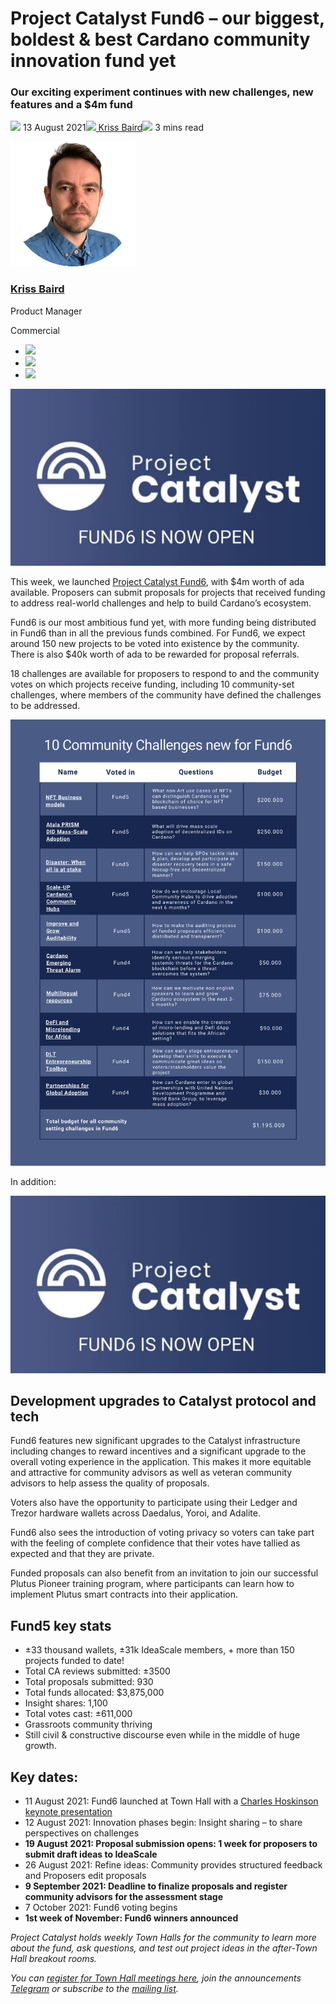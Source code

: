 # Project Catalyst Fund6 – our biggest, boldest & best Cardano community innovation fund yet
### **Our exciting experiment continues with new challenges, new features and a $4m fund**
![](img/2021-08-13-project-catalyst-fund-6-our-biggest-boldest-and-best-cardano-community-innovation-fund-yet.002.png) 13 August 2021![](img/2021-08-13-project-catalyst-fund-6-our-biggest-boldest-and-best-cardano-community-innovation-fund-yet.002.png)[ Kriss Baird](/en/blog/authors/kriss-baird/page-1/)![](img/2021-08-13-project-catalyst-fund-6-our-biggest-boldest-and-best-cardano-community-innovation-fund-yet.003.png) 3 mins read

![Kriss Baird](img/2021-08-13-project-catalyst-fund-6-our-biggest-boldest-and-best-cardano-community-innovation-fund-yet.004.png)[](/en/blog/authors/kriss-baird/page-1/)
### [**Kriss Baird**](/en/blog/authors/kriss-baird/page-1/)
Product Manager

Commercial

- ![](img/2021-08-13-project-catalyst-fund-6-our-biggest-boldest-and-best-cardano-community-innovation-fund-yet.005.png)[](mailto:kriss.baird@iohk.io "Email")
- ![](img/2021-08-13-project-catalyst-fund-6-our-biggest-boldest-and-best-cardano-community-innovation-fund-yet.006.png)[](tmp/linkedin.com/in/krissbaird "LinkedIn")
- ![](img/2021-08-13-project-catalyst-fund-6-our-biggest-boldest-and-best-cardano-community-innovation-fund-yet.007.png)[](https://twitter.com/krissbaird "Twitter")

![Project Catalyst Fund6 – our biggest, boldest & best Cardano community innovation fund yet](img/2021-08-13-project-catalyst-fund-6-our-biggest-boldest-and-best-cardano-community-innovation-fund-yet.008.jpeg)

This week, we launched [Project Catalyst Fund6](https://bit.ly/3ACVEEP), with $4m worth of ada available. Proposers can submit proposals for projects that received funding to address real-world challenges and help to build Cardano’s ecosystem. 

Fund6 is our most ambitious fund yet, with more funding being distributed in Fund6 than in all the previous funds combined. For Fund6, we expect around 150 new projects to be voted into existence by the community. There is also $40k worth of ada to be rewarded for proposal referrals. 

18 challenges are available for proposers to respond to and the community votes on which projects receive funding, including 10 community-set challenges, where members of the community have defined the challenges to be addressed. 

![](img/2021-08-13-project-catalyst-fund-6-our-biggest-boldest-and-best-cardano-community-innovation-fund-yet.009.png)

In addition:

![](img/2021-08-13-project-catalyst-fund-6-our-biggest-boldest-and-best-cardano-community-innovation-fund-yet.008.jpeg)
## **Development upgrades to Catalyst protocol and tech**
Fund6 features new significant upgrades to the Catalyst infrastructure including changes to reward incentives and a significant upgrade to the overall voting experience in the application. This makes it more equitable and attractive for community advisors as well as veteran community advisors to help assess the quality of proposals. 

Voters also have the opportunity to participate using their Ledger and Trezor hardware wallets across Daedalus, Yoroi, and Adalite. 

Fund6 also sees the introduction of voting privacy so voters can take part with the feeling of complete confidence that their votes have tallied as expected and that they are private.

Funded proposals can also benefit from an invitation to join our successful Plutus Pioneer training program, where participants can learn how to implement Plutus smart contracts into their application. 
## **Fund5 key stats**
- ±33 thousand wallets, ±31k IdeaScale members, + more than 150 projects funded to date! 
- Total CA reviews submitted: ±3500
- Total proposals submitted: 930
- Total funds allocated: $3,875,000
- Insight shares: 1,100
- Total votes cast: ±611,000
- Grassroots community thriving
- Still civil & constructive discourse even while in the middle of huge growth.
## **Key dates:**
- 11 August 2021: Fund6 launched at Town Hall with a [Charles Hoskinson keynote presentation](https://youtu.be/crs3lVaGejY)
- 12 August 2021: Innovation phases begin: Insight sharing – to share perspectives on challenges
- **19 August 2021: Proposal submission opens: 1 week for proposers to submit draft ideas to IdeaScale**
- 26 August 2021: Refine ideas: Community provides structured feedback and Proposers edit proposals 
- **9 September 2021: Deadline to finalize proposals and register community advisors for the assessment stage**
- 7 October 2021: Fund6 voting begins
- **1st week of November: Fund6 winners announced**

*Project Catalyst holds weekly Town Halls for the community to learn more about the fund, ask questions, and test out project ideas in the after-Town Hall breakout rooms.*

*You can [register for Town Hall meetings here](https://bit.ly/3rCicSR), join the announcements [Telegram](https://t.me/cardanocatalyst) or subscribe to the [mailing list](https://bit.ly/3dSZJvx).*
